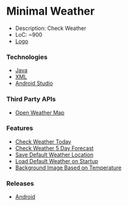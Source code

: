 # Minimal Weather
- Description: Check Weather
- LoC: ~900
- [Logo]()

### Technologies
- [Java](https://www.java.com/en/)
- [XML](https://en.wikipedia.org/wiki/XML)
- [Android Studio](https://developer.android.com/studio)

### Third Party APIs
- [Open Weather Map](https://openweathermap.org/)

### Features
- [Check Weather Today]()
- [Check Weather 5 Day Forecast]()
- [Save Default Weather Location]()
- [Load Default Weather on Startup]()
- [Background Image Based on Temperature]()

### Releases
- [Android]()

